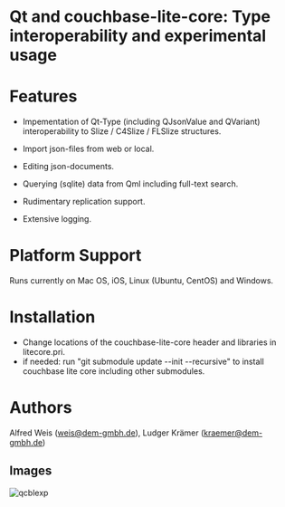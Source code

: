 # Qt and couchbase-lite-core: Type interoperability and experimental usage


# Features

* Impementation of Qt-Type (including QJsonValue and QVariant) interoperability to Slize / C4Slize / FLSlize structures.

* Import json-files from web or local.

* Editing json-documents.

* Querying (sqlite) data from Qml including full-text search.

* Rudimentary replication support.

* Extensive logging.

# Platform Support

Runs currently on Mac OS, iOS, Linux (Ubuntu, CentOS) and Windows.

# Installation

* Change locations of the couchbase-lite-core header and libraries in litecore.pri.
* if needed: run "git submodule update --init --recursive" to install couchbase lite core including other submodules.

# Authors

Alfred Weis (weis@dem-gmbh.de), Ludger Krämer (kraemer@dem-gmbh.de)

## Images
![qcblexp](https://user-images.githubusercontent.com/180036/30911529-420af994-a389-11e7-9ac6-092bd2bcc319.png)
